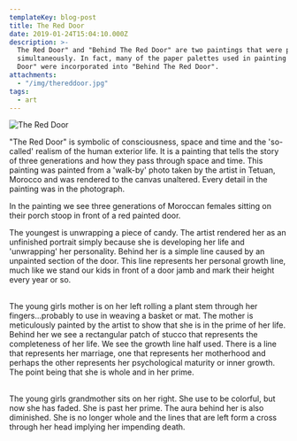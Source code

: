 ```yaml
---
templateKey: blog-post
title: The Red Door
date: 2019-01-24T15:04:10.000Z
description: >-
  The Red Door" and "Behind The Red Door" are two paintings that were painted
  simultaneously. In fact, many of the paper palettes used in painting "The Red
  Door" were incorporated into "Behind The Red Door".
attachments:
  - "/img/thereddoor.jpg"
tags:
  - art
---
```

![The Red Door](/img/thereddoor.jpg)

  "The Red Door" is symbolic of consciousness, space and time and the 'so-called'  realism of the human exterior life. It is a painting that tells the story of three generations and how they pass through space and time. This painting was painted from a 'walk-by' photo taken by the artist in Tetuan, Morocco and was rendered to the canvas unaltered. Every detail in the painting was in the photograph. 

  In the painting we see three generations of Moroccan females sitting on their porch stoop in front of a red painted door. 

  The youngest is unwrapping a piece of candy. The artist rendered her as an unfinished portrait simply because she is developing her life and 'unwrapping' her personality. Behind her is a simple line caused by an unpainted section of the door. This line represents her personal growth line, much like we stand our kids in front of a door jamb and mark their height every year or so. 

\
   The young girls mother is on her left rolling a plant stem through her fingers...probably to use in weaving a basket or mat. The mother is meticulously painted by the artist to show that she is in the prime of her life. Behind her we see a rectangular patch of stucco that represents the completeness of her life. We see the growth line half used. There is a line that represents her marriage, one that represents her motherhood and perhaps the other represents her psychological maturity or inner growth. The point being that she is whole and in her prime.

\
  The young girls grandmother sits on her right. She use to be colorful, but now she has faded. She is past her prime. The aura behind her is also diminished. She is no longer whole and the lines that are left form a cross through her head implying her impending death.
